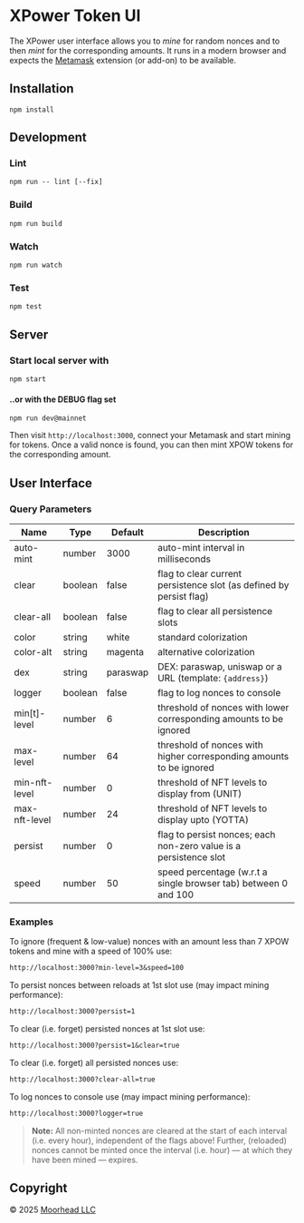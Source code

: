 # XPower Token UI

The XPower user interface allows you to _mine_ for random nonces and to then
_mint_ for the corresponding amounts. It runs in a modern browser and expects
the [Metamask] extension (or add-on) to be available.

[Metamask]: https://metamask.io/

## Installation

```shell
npm install
```

## Development

### Lint

```shell
npm run -- lint [--fix]
```

### Build

```shell
npm run build
```

### Watch

```shell
npm run watch
```

### Test

```shell
npm test
```

## Server

### Start local server with

```shell
npm start
```

#### ..or with the DEBUG flag set

```shell
npm run dev@mainnet
```

Then visit `http://localhost:3000`, connect your Metamask and start mining for
tokens. Once a valid nonce is found, you can then mint XPOW tokens for the
corresponding amount.

## User Interface

### Query Parameters

| Name          | Type    | Default  | Description                                                         |
| ------------- | ------- | -------- | ------------------------------------------------------------------- |
| auto-mint     | number  | 3000     | auto-mint interval in milliseconds                                  |
| clear         | boolean | false    | flag to clear current persistence slot (as defined by persist flag) |
| clear-all     | boolean | false    | flag to clear all persistence slots                                 |
| color         | string  | white    | standard colorization                                               |
| color-alt     | string  | magenta  | alternative colorization                                            |
| dex           | string  | paraswap | DEX: paraswap, uniswap or a URL (template: `{address}`)             |
| logger        | boolean | false    | flag to log nonces to console                                       |
| min[t]-level  | number  | 6        | threshold of nonces with lower corresponding amounts to be ignored  |
| max-level     | number  | 64       | threshold of nonces with higher corresponding amounts to be ignored |
| min-nft-level | number  | 0        | threshold of NFT levels to display from (UNIT)                      |
| max-nft-level | number  | 24       | threshold of NFT levels to display upto (YOTTA)                     |
| persist       | number  | 0        | flag to persist nonces; each non-zero value is a persistence slot   |
| speed         | number  | 50       | speed percentage (w.r.t a single browser tab) between 0 and 100     |

### Examples

To ignore (frequent & low-value) nonces with an amount less than 7 XPOW tokens
and mine with a speed of 100% use:

```txt
http://localhost:3000?min-level=3&speed=100
```

To persist nonces between reloads at 1st slot use (may impact mining
performance):

```txt
http://localhost:3000?persist=1
```

To clear (i.e. forget) persisted nonces at 1st slot use:

```txt
http://localhost:3000?persist=1&clear=true
```

To clear (i.e. forget) all persisted nonces use:

```txt
http://localhost:3000?clear-all=true
```

To log nonces to console use (may impact mining performance):

```txt
http://localhost:3000?logger=true
```

> **Note:** All non-minted nonces are cleared at the start of each interval
> (i.e. every hour), independent of the flags above! Further, (reloaded) nonces
> cannot be minted once the interval (i.e. hour) &mdash; at which they have been
> mined &mdash; expires.

## Copyright

© 2025 [Moorhead LLC](#)
